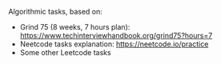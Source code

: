 Algorithmic tasks, based on:
* Grind 75 (8 weeks, 7 hours plan): https://www.techinterviewhandbook.org/grind75?hours=7
* Neetcode tasks explanation: https://neetcode.io/practice
* Some other Leetcode tasks
